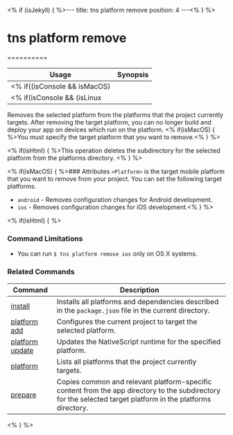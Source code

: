 <% if (isJekyll) { %>---
title: tns platform remove
position: 4
---<% } %>
# tns platform remove
==========

Usage | Synopsis
------|-------
<% if((isConsole && isMacOS) || isHtml) { %>General | `$ tns platform remove <Platform>`<% } %>
<% if(isConsole && (isLinux || isWindows)) { %>General | `$ tns platform remove android`<% } %>

Removes the selected platform from the platforms that the project currently targets. After removing the target platform, you can no longer build and deploy your app on devices which run on the platform. <% if(isMacOS) { %>You must specify the target platform that you want to remove.<% } %>

<% if(isHtml) { %>This operation deletes the subdirectory for the selected platform from the platforms directory. <% } %>

<% if(isMacOS) { %>### Attributes
`<Platform>` is the target mobile platform that you want to remove from your project. You can set the following target platforms.
* `android` - Removes configuration changes for Android development.
* `ios` - Removes configuration changes for iOS development.<% } %>

<% if(isHtml) { %>
### Command Limitations

* You can run `$ tns platform remove ios` only on OS X systems.

### Related Commands

Command | Description
----------|----------
[install](install.html) | Installs all platforms and dependencies described in the `package.json` file in the current directory.
[platform add](platform-add.html) | Configures the current project to target the selected platform.
[platform update](platform-update.html) | Updates the NativeScript runtime for the specified platform.
[platform](platform.html) | Lists all platforms that the project currently targets.
[prepare](prepare.html) | Copies common and relevant platform-specific content from the app directory to the subdirectory for the selected target platform in the platforms directory.
<% } %>